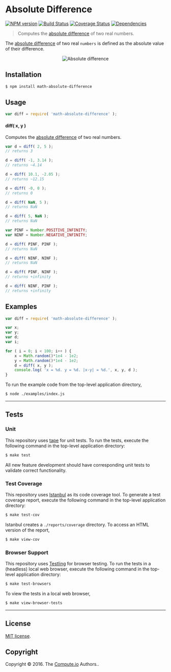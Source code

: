 Absolute Difference
===
[![NPM version][npm-image]][npm-url] [![Build Status][build-image]][build-url] [![Coverage Status][coverage-image]][coverage-url] [![Dependencies][dependencies-image]][dependencies-url]

> Computes the [absolute difference][absolute-difference] of two real numbers.

The [absolute difference][absolute-difference] of two real `numbers` is defined as the absolute value of their difference.

<div class="equation" align="center" data-raw-text="|\Delta| = | x - y |" data-equation="eq:absolute_difference">
	<img src="https://cdn.rawgit.com/math-io/absolute-difference/1a2433f7ec8062b12d02166f6b04f01a469b85db/docs/img/eqn.svg" alt="Absolute difference">
	<br>
</div>


## Installation

``` bash
$ npm install math-absolute-difference
```


## Usage

``` javascript
var diff = require( 'math-absolute-difference' );
```

#### diff( x, y )

Computes the [absolute difference][absolute-difference] of two real numbers.

``` javascript
var d = diff( 2, 5 );
// returns 3

d = diff( -1, 3.14 );
// returns ~4.14

d = diff( 10.1, -2.05 );
// returns ~12.15

d = diff( -0, 0 );
// returns 0

d = diff( NaN, 5 );
// returns NaN

d = diff( 5, NaN );
// returns NaN

var PINF = Number.POSITIVE_INFINITY;
var NINF = Number.NEGATIVE_INFINITY;

d = diff( PINF, PINF );
// returns NaN

d = diff( NINF, NINF );
// returns NaN

d = diff( PINF, NINF );
// returns +infinity

d = diff( NINF, PINF );
// returns +infinity
```


## Examples

``` javascript
var diff = require( 'math-absolute-difference' );

var x;
var y;
var d;
var i;

for ( i = 0; i < 100; i++ ) {
	x = Math.random()*1e4 - 1e2;
	y = Math.random()*1e4 - 1e2;
	d = diff( x, y );
	console.log( 'x = %d. y = %d. |x-y| = %d.', x, y, d );
}
```

To run the example code from the top-level application directory,

``` bash
$ node ./examples/index.js
```


---
## Tests

### Unit

This repository uses [tape][tape] for unit tests. To run the tests, execute the following command in the top-level application directory:

``` bash
$ make test
```

All new feature development should have corresponding unit tests to validate correct functionality.


### Test Coverage

This repository uses [Istanbul][istanbul] as its code coverage tool. To generate a test coverage report, execute the following command in the top-level application directory:

``` bash
$ make test-cov
```

Istanbul creates a `./reports/coverage` directory. To access an HTML version of the report,

``` bash
$ make view-cov
```


### Browser Support

This repository uses [Testling][testling] for browser testing. To run the tests in a (headless) local web browser, execute the following command in the top-level application directory:

``` bash
$ make test-browsers
```

To view the tests in a local web browser,

``` bash
$ make view-browser-tests
```

<!-- [![browser support][browsers-image]][browsers-url] -->


---
## License

[MIT license](http://opensource.org/licenses/MIT).


## Copyright

Copyright &copy; 2016. The [Compute.io][compute-io] Authors..


[npm-image]: http://img.shields.io/npm/v/math-absolute-difference.svg
[npm-url]: https://npmjs.org/package/math-absolute-difference

[build-image]: http://img.shields.io/travis/math-io/absolute-difference/master.svg
[build-url]: https://travis-ci.org/math-io/absolute-difference

[coverage-image]: https://img.shields.io/codecov/c/github/math-io/absolute-difference/master.svg
[coverage-url]: https://codecov.io/github/math-io/absolute-difference?branch=master

[dependencies-image]: http://img.shields.io/david/math-io/absolute-difference.svg
[dependencies-url]: https://david-dm.org/math-io/absolute-difference

[dev-dependencies-image]: http://img.shields.io/david/dev/math-io/absolute-difference.svg
[dev-dependencies-url]: https://david-dm.org/dev/math-io/absolute-difference

[github-issues-image]: http://img.shields.io/github/issues/math-io/absolute-difference.svg
[github-issues-url]: https://github.com/math-io/absolute-difference/issues

[tape]: https://github.com/substack/tape
[istanbul]: https://github.com/gotwarlost/istanbul
[testling]: https://ci.testling.com

[compute-io]: https://github.com/compute-io/
[absolute-difference]: https://en.wikipedia.org/wiki/Absolute_difference

